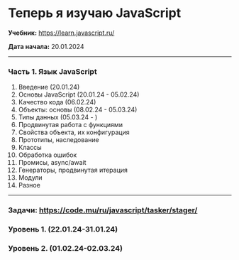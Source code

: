 # Теперь я изучаю JavaScript

**Учебник:** https://learn.javascript.ru/

**Дата начала:** 20.01.2024

---

### Часть 1. Язык JavaScript

1. Введение (20.01.24)
2. Основы JavaScript (20.01.24 - 05.02.24)
3. Качество кода (06.02.24)
4. Объекты: основы (08.02.24 - 05.03.24)
5. Типы данных (05.03.24 - )
6. Продвинутая работа с функциями
7. Свойства объекта, их конфигурация
8. Прототипы, наследование
9. Классы
10. Обработка ошибок
11. Промисы, async/await
12. Генераторы, продвинутая итерация
13. Модули
14. Разное

---

### Задачи: https://code.mu/ru/javascript/tasker/stager/

### Уровень 1. (22.01.24-31.01.24)

### Уровень 2. (01.02.24-02.03.24)
